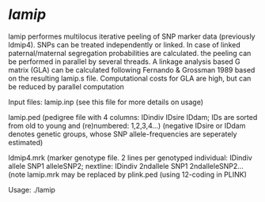 # _lamip_ 
lamip performes multilocus iterative peeling of SNP  marker data (previously ldmip4). 
SNPs can be treated independently or linked.
In case of linked paternal/maternal segregation probabilities are calculated.
the peeling can be performed in parallel by several threads.
A linkage analysis based G matrix (GLA) can be calculated following Fernando & Grossman 1989 based on the resulting lamip.s file.
Computational costs for GLA are high, but can be reduced by parallel computation 

Input files:
lamip.inp (see this file for more details on usage)

lamip.ped (pedigree file with 4 columns: IDindiv IDsire IDdam; IDs are sorted from old to young and (re)numbered: 1,2,3,4...)
(negative IDsire or IDdam denotes genetic groups, whose SNP allele-frequencies are seperately estimated)

ldmip4.mrk  (marker genotype file. 2 lines per genotyped individual: IDindiv allele SNP1 alleleSNP2; nextline: IDindiv 2ndallele SNP1 2ndalleleSNP2...
(note lamip.mrk may be replaced by plink.ped (using 12-coding in PLINK)


Usage: ./lamip




